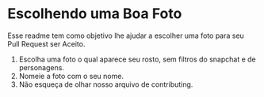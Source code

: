 # Escolhendo uma Boa Foto

Esse readme tem como objetivo lhe ajudar a escolher uma foto para seu Pull Request ser Aceito.

1. Escolha uma foto o qual aparece seu rosto, sem filtros do snapchat e de personagens.
2. Nomeie a foto com o seu nome.
3. Não esqueça de olhar nosso arquivo de contributing.